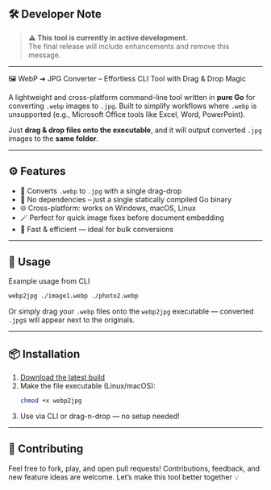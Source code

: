 ## 🛠️ Developer Note

> **⚠️ This tool is currently in active development.**  
> The final release will include enhancements and remove this message.

---

🖼️ WebP ➜ JPG Converter – Effortless CLI Tool with Drag & Drop Magic

A lightweight and cross-platform command-line tool written in **pure Go** for converting `.webp` images to `.jpg`. Built to simplify workflows where `.webp` is unsupported (e.g., Microsoft Office tools like Excel, Word, PowerPoint).

Just **drag & drop files onto the executable**, and it will output converted `.jpg` images to the **same folder**.

---

## ⚙️ Features

- 🔄 Converts `.webp` to `.jpg` with a single drag-drop
- 🧼 No dependencies – just a single statically compiled Go binary
- 🌐 Cross-platform: works on Windows, macOS, Linux
- 🪄 Perfect for quick image fixes before document embedding
- 🚀 Fast & efficient — ideal for bulk conversions

---

## 🔧 Usage

Example usage from CLI
```bash
webp2jpg ./image1.webp ./photo2.webp
```

Or simply drag your `.webp` files onto the `webp2jpg` executable — converted `.jpg`s will appear next to the originals.

---

## 📦 Installation

1. [Download the latest build](https://github.com/Markf349g/webp2jpg/releases)
2. Make the file executable (Linux/macOS):  
   ```bash
   chmod +x webp2jpg
   ```
3. Use via CLI or drag-n-drop — no setup needed!

---



## 🤝 Contributing

Feel free to fork, play, and open pull requests! Contributions, feedback, and new feature ideas are welcome. Let’s make this tool better together 💡
